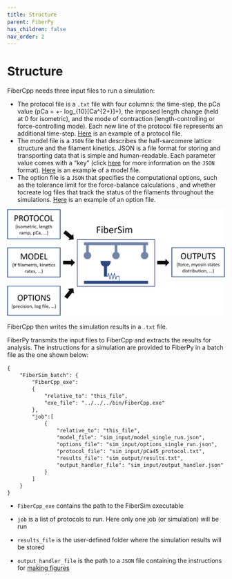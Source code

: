 ```yaml
---
title: Structure
parent: FiberPy
has_children: false
nav_order: 2
---
```


# Structure

FiberCpp needs three input files to run a simulation:

* The protocol file is a `.txt` file with four columns: the time-step, the pCa value (pCa = +- log_{10}[Ca^{2+}]+), the imposed length change (held at 0 for isometric), and the mode of contraction (length-controlling or force-controlling mode). Each new line of the protocol file represents an additional time-step. [Here](example_file/protocol.txt) is an example of a protocol file.
* The model file is a `JSON` file that describes the half-sarcomere lattice structure and the filament kinetics. JSON is a file format for storing and transporting data that is simple and human-readable. Each parameter value comes with a “key” (click [here](https://campbell-muscle-lab.github.io/howtos_json/) for more information on the `JSON` format). [Here](example_file/model.json) is an example of a model file.
* The option file is a `JSON` that specifies the computational options, such as the tolerance limit for the force-balance calculations , and whether tocreate log files that track the status of the filaments throughout the simulations. [Here](example_file/options.json) is an example of an option file.

<p align="center">
<img src="FiberSim_1.png" alt ="" width="600"/>
</p>

FiberCpp then writes the simulation results in a `.txt` file. 

FiberPy transmits the input files to FiberCpp and extracts the results for analysis. The instructions for a simulation are provided to FiberPy in a batch file as the one shown below:


````
{
    "FiberSim_batch": {
        "FiberCpp_exe":
        {
            "relative_to": "this_file",
            "exe_file": "../../../bin/FiberCpp.exe"
        },
        "job":[
            {
                "relative_to": "this_file",
                "model_file": "sim_input/model_single_run.json",
                "options_file": "sim_input/options_single_run.json",
                "protocol_file": "sim_input/pCa45_protocol.txt",
                "results_file": "sim_output/results.txt",
                "output_handler_file": "sim_input/output_handler.json"
            }
        ]
    }
}
````

* `FiberCpp_exe` contains the path to the FiberSim executable 

* `job` is a list of protocols to run. Here only one job (or simulation) will be run

* `results_file` is the user-defined folder where the simulation results will be stored

* `output_handler_file` is the path to a `JSON` file containing the instructions for [making figures](../../demos/make_figures/make_figures.html)